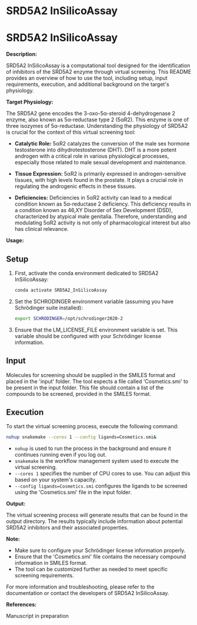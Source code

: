 # SRD5A2 InSilicoAssay

# SRD5A2 InSilicoAssay

**Description:**

SRD5A2 InSilicoAssay is a computational tool designed for the identification of inhibitors of the SRD5A2 enzyme through virtual screening. This README provides an overview of how to use the tool, including setup, input requirements, execution, and additional background on the target's physiology.

**Target Physiology:**

The SRD5A2 gene encodes the 3-oxo-5α-steroid 4-dehydrogenase 2 enzyme, also known as 5α-reductase type 2 (5αR2). This enzyme is one of three isozymes of 5α-reductase. Understanding the physiology of SRD5A2 is crucial for the context of this virtual screening tool:

- **Catalytic Role:** 5αR2 catalyzes the conversion of the male sex hormone testosterone into dihydrotestosterone (DHT). DHT is a more potent androgen with a critical role in various physiological processes, especially those related to male sexual development and maintenance.

- **Tissue Expression:** 5αR2 is primarily expressed in androgen-sensitive tissues, with high levels found in the prostate. It plays a crucial role in regulating the androgenic effects in these tissues.

- **Deficiencies:** Deficiencies in 5αR2 activity can lead to a medical condition known as 5α-reductase 2 deficiency. This deficiency results in a condition known as 46,XY Disorder of Sex Development (DSD), characterized by atypical male genitalia. Therefore, understanding and modulating 5αR2 activity is not only of pharmacological interest but also has clinical relevance.

**Usage:**

## Setup

1. First, activate the conda environment dedicated to SRD5A2 InSilicoAssay:

    ```bash
    conda activate SRD5A2_InSilicoAssay
    ```

2. Set the SCHRODINGER environment variable (assuming you have Schrödinger suite installed):

    ```bash
    export SCHRODINGER=/opt/schrodinger2020-2
    ```

3. Ensure that the LM_LICENSE_FILE environment variable is set. This variable should be configured with your Schrödinger license information.

## Input

Molecules for screening should be supplied in the SMILES format and placed in the 'input' folder. The tool expects a file called 'Cosmetics.smi' to be present in the input folder. This file should contain a list of the compounds to be screened, provided in the SMILES format.

## Execution

To start the virtual screening process, execute the following command:

```bash
nohup snakemake --cores 1 --config ligands=Cosmetics.smi&
```

- `nohup` is used to run the process in the background and ensure it continues running even if you log out.
- `snakemake` is the workflow management system used to execute the virtual screening.
- `--cores 1` specifies the number of CPU cores to use. You can adjust this based on your system's capacity.
- `--config ligands=Cosmetics.smi` configures the ligands to be screened using the 'Cosmetics.smi' file in the input folder.

**Output:**

The virtual screening process will generate results that can be found in the output directory. The results typically include information about potential SRD5A2 inhibitors and their associated properties.

**Note:**

- Make sure to configure your Schrödinger license information properly.
- Ensure that the 'Cosmetics.smi' file contains the necessary compound information in SMILES format.
- The tool can be customized further as needed to meet specific screening requirements.

For more information and troubleshooting, please refer to the documentation or contact the developers of SRD5A2 InSilicoAssay.

**References:**

Manuscript in preparation
